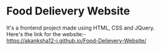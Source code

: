 # Food Delievery Website
It's a frontend project made using HTML, CSS and JQuery.<br>
Here's the link for the website:-<br>
https://akanksha12-i.github.io/Food-Delievery-Website/
